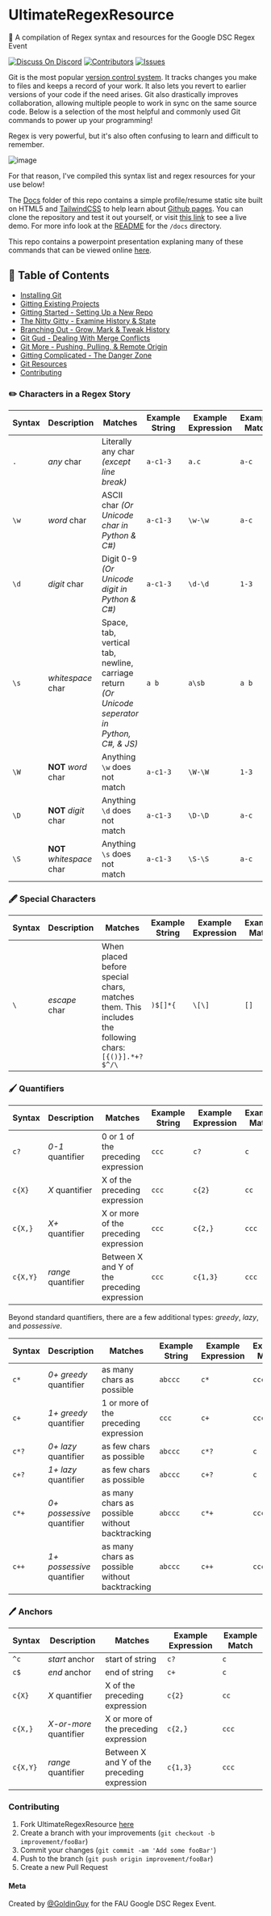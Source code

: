 # UltimateRegexResource
📝 A compilation of Regex syntax and resources for the Google DSC Regex Event

[![Discuss On Discord][discord]][discord-url]
[![Contributors][contributors-shield]][contributors-url]
[![Issues][issues]][issues-url]

<!-- 📄 TODO: Add after presentation [**Watch a recording of the Regex presentation here!**](https://www.youtube.com/watch?v=mqhDMv6nIVI) -->

Git is the most popular [version control system](https://en.wikipedia.org/wiki/Version_control). It tracks changes you make to files and keeps a record of your work. It also lets you revert to earlier versions of your code if the need arises. Git also drastically improves collaboration, allowing multiple people to work in sync on the same source code. Below is a selection of the most helpful and commonly used Git commands to power up your programming!

Regex is very powerful, but it's also often confusing to learn and difficult to remember.

![image](https://user-images.githubusercontent.com/47064842/124194070-ee6c7680-da95-11eb-8f9a-0a2d3f7c4f33.png)


For that reason, I've compiled this syntax list and regex resources for your use below!

The [Docs](https://github.com/GoldinGuy/UltimateRegexResource/tree/main/docs) folder of this repo contains a simple profile/resume static site built on HTML5 and [TailwindCSS](https://v1.tailwindcss.com/) to help learn about [Github pages](https://pages.github.com/). You can clone the repository and test it out yourself, or visit [this link](https://goldinguy.github.io/UltimateRegexResource/) to see a live demo. For more info look at the [README](https://github.com/GoldinGuy/UltimateRegexResource/blob/main/docs/README.md) for the `/docs` directory.

This repo contains a powerpoint presentation explaning many of these commands that can be viewed online [here](https://docs.google.com/presentation/d/1BHa_ZxiyRRJQKaCRXTozmMhlPgkFcx-zn5esd5n-HWY/edit?usp=sharing).

## 📄 Table of Contents

- [Installing Git](https://docs.github.com/en/free-pro-team@latest/github/getting-started-with-github/set-up-git)
- [Gitting Existing Projects](#-gitting-existing-projects)
- [Gitting Started - Setting Up a New Repo](#-gitting-started---setting-up-a-new-repo)
- [The Nitty Gitty - Examine History & State](#-the-nitty-gitty---examine-history--state)
- [Branching Out - Grow, Mark & Tweak History](#-branching-out---grow-mark--tweak-history)
- [Git Gud - Dealing With Merge Conflicts](#-git-gud---dealing-with-merge-conflicts)
- [Git More - Pushing, Pulling, & Remote Origin](#-git-more---pushing-pulling--remote-origin)
- [Gitting Complicated - The Danger Zone](#-gitting-complicated---the-danger-zone)
- [Git Resources](#-more-git-resources)
- [Contributing](#contributing)


### ✏️ Characters in a Regex Story

| Syntax | Description | Matches | Example String | Example Expression | Example Match |
| ------- | ---------- |  ---------- |  ----- | ---------- | ---- |
| `.` | *any* char | Literally any char *(except line break)* | `a-c1-3` | `a.c` | `a-c` | 
| `\w` | *word* char | ASCII char *(Or Unicode char in Python & C#)* | `a-c1-3` | `\w-\w` | `a-c` | 
| `\d` | *digit* char | Digit 0-9 *(Or Unicode digit in Python & C#)* | `a-c1-3` | `\d-\d` | `1-3` |
| `\s` | *whitespace* char | Space, tab, vertical tab, newline, carriage return *(Or Unicode seperator in Python, C#, & JS)* | `a b` | `a\sb` | `a b` | 
| `\W` | **NOT** *word* char | Anything `\w` does not match | `a-c1-3` | `\W-\W` | `1-3` | 
| `\D` | **NOT** *digit* char |  Anything `\d` does not match | `a-c1-3` | `\D-\D` | `a-c` |
| `\S` | **NOT** *whitespace* char | Anything `\s` does not match | `a-c1-3` | `\S-\S` | `a-c` |


### 🖋️ Special Characters

| Syntax | Description | Matches | Example String | Example Expression | Example Match | 
| ------- | ---------- |  ---------- | ------ | ---------- | ---- |
| `\` | *escape* char | When placed before special chars, matches them. This includes the following chars: `[{()}].*+?$^/\` | `)$[]*{` | `\[\]` | `[]` | 


### 🖌️ Quantifiers

| Syntax | Description |  Matches | Example String | Example Expression | Example Match |
| ------- | ---------- |  ---------- |  ---------- | ---- | ---- |
| `c?` | *0-1* quantifier | 0 or 1 of the preceding expression | `ccc` |  `c?` | `c` | 
| `c{X}` | *X* quantifier | X of the preceding expression |  `ccc` | `c{2}` | `cc` | 
| `c{X,}` | *X+* quantifier | X or more of the preceding expression | `ccc` |  `c{2,}` | `ccc` | 
| `c{X,Y}` | *range* quantifier | Between X and Y of the preceding expression |  `ccc` | `c{1,3}` | `ccc` |

Beyond standard quantifiers, there are a few additional types: *greedy*, *lazy*, and *possessive*. 

| Syntax | Description |  Matches | Example String | Example Expression | Example Match |
| ------- | ---------- |  ---------- |  ---------- | ---- | ---- |
| `c*` | *0+ greedy* quantifier | as many chars as possible | `abccc` | `c*` | `ccc` | 
| `c+` | *1+ greedy* quantifier | 1 or more of the preceding expression | `ccc` |  `c+` | `ccc` | 
| `c*?` | *0+ lazy* quantifier | as few chars as possible | `abccc` | `c*?` | `c` | 
| `c+?` | *1+ lazy* quantifier | as few chars as possible | `abccc` | `c+?` | `c` | 
| `c*+` | *0+ possessive* quantifier | as many chars as possible without backtracking | `abccc` | `c*+` | `ccc` | 
| `c++` | *1+ possessive* quantifier | as many chars as possible without backtracking | `abccc` | `c++` | `ccc` | 


### 🖊️ Anchors

| Syntax | Description |  Matches | Example Expression | Example Match |
| ------- | ---------- |  ---------- |  ---------- | ---- |
| `^c` | *start* anchor | start of string | `c?` | `c` | 
| `c$` | *end* anchor | end of string | `c+` | `c` | 
| `c{X}` | *X* quantifier | X of the preceding expression | `c{2}` | `cc` | 
| `c{X,}` | *X-or-more* quantifier | X or more of the preceding expression | `c{2,}` | `ccc` | 
| `c{X,Y}` | *range* quantifier | Between X and Y of the preceding expression | `c{1,3}` | `ccc` |

<!-- ### 🖍️ The Nitty Gitty - Examine History & State

| Command | Description |
| ------- | ----------- |
| `git status` | See details about the current branch |
| `git show` | Shows changes in committed files |
| `git log` | View changes in commit history |
| `git log --summary` | View changes (detailed) |
| `git log --oneline` | View changes (briefly) |
| `git diff <source branch> <target branch>` | Preview changes before merging | -->

<!-- 
### ✒️ Regex Resources

- [Git Docs](https://git-scm.com/doc), for those who want to dive deep into the documentation
- [Git Handbook](https://guides.github.com/introduction/git-handbook/), for those who want a quick overview
- [Visual Git CheatSheet](https://ndpsoftware.com/git-cheatsheet.html), for those who are visual learners
- [Official Printable PDF CheatSheet](https://training.github.com/downloads/github-git-cheat-sheet.pdf), for those who need the physcial copy
- [Visualize Git Under the Hood](https://git-school.github.io/visualizing-git/), allows you to explore exactly how commands affect repo structure
- [Stanford GitMagic](http://www-cs-students.stanford.edu/~blynn/gitmagic/), a plain but detailed quide to git
- [GitReady](http://gitready.com/), lets you learn git one commit at a time
- [Git From the Bottom Up](https://jwiegley.github.io/git-from-the-bottom-up/), gives you a better understanding of the powerful system
- [Git, the Simple Guide](https://rogerdudler.github.io/git-guide/), as stated, with no deep knowledge required
- [Git Explained (Not just commands)](https://towardsdatascience.com/git-help-all-2d0bb0c31483), a brief guide including more than commands
- [Git-It](https://github.com/jlord/git-it-electron#what-to-install), an app that teaches you git via challenges in the terminal
- [Interactive Way to Learn Git Branching](https://learngitbranching.js.org/), for an enjoyable way to tackle an important concept
- [Git Markdown Emoji](https://github.com/ikatyang/emoji-cheat-sheet), to spice up your Git repos
- [Article on Writing Good Commit Messages](https://chris.beams.io/posts/git-commit/), which pretty much everyone could stand to improve ;)
- [Github Student Developer Pack](https://education.github.com/pack), seriously, if you're a student you should have this
- [Intro to Git Rebase](https://dev.to/maxwell_dev/the-git-rebase-introduction-i-wish-id-had), a great explanation of a powerful command -->


### Contributing

1. Fork UltimateRegexResource [here](https://github.com/GoldinGuy/UltimateRegexResource/fork)
2. Create a branch with your improvements (`git checkout -b improvement/fooBar`)
3. Commit your changes (`git commit -am 'Add some fooBar'`)
4. Push to the branch (`git push origin improvement/fooBar`)
5. Create a new Pull Request

#### Meta

Created by [@GoldinGuy](https://github.com/GoldinGuy) for the FAU Google DSC Regex Event.

<!-- Markdown link & img dfn's -->

[discord-url]: https://discord.gg/gKYSMeJ
[discord]: https://img.shields.io/discord/689176425701703810
[issues]: https://img.shields.io/github/issues/GoldinGuy/UltimateRegexResource
[issues-url]: https://github.com/GoldinGuy/UltimateRegexResource/issues
[contributors-shield]: https://img.shields.io/github/contributors/GoldinGuy/UltimateRegexResource.svg?style=flat-square
[contributors-url]: https://github.com/GoldinGuy/UltimateRegexResource/graphs/contributors
